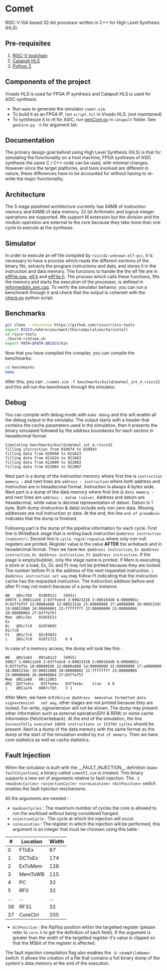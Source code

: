 # Comet
RISC-V ISA based 32-bit processor written in C++ for High Level Synthesis (HLS).

## Pre-requisites
1. [RISC-V toolchain](https://github.com/riscv/riscv-tools)
2. [Catapult HLS](https://www.mentor.com/hls-lp/catapult-high-level-synthesis/)
3. [Python 3](https://www.python.org/downloads/)

## Components of the project
Vivado HLS is used for FPGA IP synthesis and Catapult HLS is used for ASIC synthesis.

* Run `make` to generate the simulator `comet.sim`.
* To build it as an FPGA IP, run `script.tcl` in Vivado HLS. (not maintained)
* To synthesize it to rtl for ASIC, run [genCore.py](catapult/genCore.py) in `catapult` folder. See `genCore.py -h` for argument list.

## Documentation
The primary design goal behind using High Level Synthesis (HLS) is that for simulating the functionality on a host machine,
FPGA synthesis of ASIC synthesis the same C / C++ code can be used, with minimal changes. However since the target platforms,
and tools involved are different in nature, these differences have to be accounted for without having to re-write the major
functionality.

## Architecture
The 5 stage pipelined architecture currently has 64MB of instruction memory and 64MB of data memory. 32 bit
Arithmetic and logical integer operations are supported. We support M extension but the division and the modulo operation are external to the core because they take more than one cycle to execute at the synthesis.

## Simulator
In order to execute an elf file compiled by `riscv32-unknown-elf-gcc`, it is necessary to have a process which reads the
different sections of the binary file, extracts the program instructions and data, and stores it in the instruction and data
memory. The functions to handle the the elf file are in [elfFile.cpp](src/elfFile.cpp), [elf.h](include/elf.h) and
[elfFile.h](include/elfFile.h). The process which calls these functions, fills the memory and starts the execution of the
processor, is defined in [reformeddm_sim.cpp](src/reformeddm_sim.cpp).
To verify the simulator behavior, you can run a benchmark through it and check that the output is coherent with the [check.py](check.py) python script.

## Benchmarks
```bash
git clone --recursive https://github.com/riscv/riscv-tools
export RISCV=/where/you/want/the/compilation/to/install
cd riscv-tools
./build-rv32ima.sh
export PATH=$PATH:$RISCV/bin
```
Now that you have compiled the compiler, you can compile the benchmarks:
```bash
cd benchmarks
make
```
After this, you can `./comet.sim -f benchmarks/build/matmul_int_4.riscv32` and this will run the benchmark through the simulator.

## Debug

You can compile with debug mode with `make debug` and this will enable all the debug output in the simulator. The output starts with a header that contains the cache parameters used in the simulation, then it presents the binary simulated followed by the address boundaries for each section in hexadecimal format.
```
Simulating benchmarks/build/matmul_int_4.riscv32
filling instruction from 010074 to 020943
filling data from 020948 to 021623
filling data from 021624 to 021663
filling data from 022000 to 022003
filling data from 022004 to 022007
```

Next part is a dump of the instruction memory where first line is `instruction memory :` and next lines are `address : instruction` where both address and instruction are in hexadecimal format. Instruction is always 4 bytes wide. Next part is a dump of the data memory where first line is `data memory :` and next lines are `address : datum (value)`.  Address and datum are hexadecimal, while value is decimal representation of datum. Datum is 1 byte. Both dump (instruction & data) include only non zero data. Missing addresses are null instruction or data. At the end, the line `end of preambule` indicates that the dump is finished.

Following part is the dump of the pipeline information for each cycle. First line is WriteBack stage that is writing back instruction `@address instruction (numinstr)`. Second line is `cycle regid:regvalue` where only non null registers are printed. Register value is the value **AFTER** the writeback and in hexadecimal format. Then we have `Mem @address instruction`, `Ex @address instruction`, `Dc @address instruction`, `Ft @address instruction`. If the stage is empty(bubble), only the stage name is printed. If Mem is executing a store or a load, Ex, Dc and Ft may not be printed because they are locked. The number before Ft is the address of the next requested instruction. `i @address instruction set way` may follow Ft indicating that the instruction cache has the requested instruction. The instruction address before and after Ft may not match because of a jump for instance.
```
WB   @01c7b8   01089513   (6931)
49976 1:00011a58 2:03ffedc0 3:00023228 5:000104d0 6:0000001c 9:03ffef5f 12:0000a000 13:0002152e 15:60000000 17:a0000000 18:000223dc 19:00022088 20:00000001 22:ffffffff 23:00000009 25:00000006 26:00000064 27:03ffef5f
Mem  @01c7bc   01055513
Ex
Dc   @01c7c0   0107d693
01c7c8
Ft   @01c7c4   02c85833
i    @01c7c8   01071713    6 0
```

In case of a memory access, the dump will look like this :
```
WB   @011a64   001a0a13   (6955)
50027 1:00011a58 2:03ffedc0 3:00023228 5:000104d0 6:0000001c 9:03ffef5e 10:00000036 12:0000a000 14:00006000 15:60000000 17:a0000000 18:000223dc 19:00022088 20:00000002 22:ffffffff 23:00000009 25:00000006 26:00000064 27:03ffef5f
Mem  @011a68   00c12883
dR2  @3ffedcc   03ffeebc   03ffeebc    true   6 0
i    @011a74   0007c783    3 1
```
After Mem, we have `d(R|W)size @address  memvalue formatted_data signextension   set way`, other stages are not printed because they are locked. For write, signextension will not be shown.
The dump may present other information such as external operation(DIV & REM) or some cache information (fetch/writeback).
At the end of the simulation, the line `Successfully executed 18050 instructions in 153793 cycles` should be present. Next is a dump of the data memory with the same format as the dump at the start of the simulation ended by `End of memory`. Then we have core statistics as well as cache statistics.

## Fault Injection

When the simulator is built with the \_\_FAULT_INJECTION\_\_ definition (`make faultInjection`), a binary called `cometFI.sim` is created. This binary supports a new set of arguments relative to fault injection.
The `-I <maxExecCycles> <injectionCycle> <coreLocation> <bitPosition>` switch enables the fault injection mechanisms.

All the arguments are needed :
  -  `maxExecCycles` : The maximum number of cycles the core is allowed to run the workload without being considered hanged.
  - `injectionCycle` : The cycle at which the injection will occur.
  - `coreLocation` : The register in which the injection will be performed, this argument is an integer that must be choosen using this table :

  |  # 	  |  Location 	| Width |
  |---	  |---	        |---	  |
  |  0 	  |  FToEx 	    |  97 	|
  |  1 	  |  DCToEx 	  |  174 	|
  |  2 	  |  ExToMem 	  |  126 	|
  |  3 	  |  MemToWB 	  |  115 	|
  |  4 	  |  PC 	      |  32 	|
  |  5 	  |  RF0 	      |  32 	|
  |  ... 	|  ... 	      |  ... 	|
  |  36 	|  RF31 	    |  32 	|
  |  37 	|  CoreCtrl 	|  205 	|

  - `bitPosition` : the flipflop position within the targetted register (please refer to  `core.h` to get the definition of each field). If the argument is greater than the width of the targetted register it's value is clipped so that the MSbit of the register is affected.

The fault injection compilation flag also enables the `-D <dumpFileName>` switch. It allows the creation of a file that contains a full binary dump of the system's data memory at the end of the execution.
